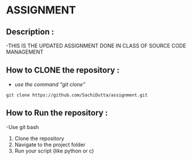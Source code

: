 # **ASSIGNMENT**

## Description :
-THIS IS THE UPDATED ASSIGNMENT DONE IN CLASS OF SOURCE CODE MANAGEMENT

## How to CLONE the repository : 
- *use the command "git clone"*
```
git clone https://github.com/SachiDutta/assignment.git
```
## How to Run the repository : 
-Use git bash 
1. Clone the repository  
2. Navigate to the project folder
3. Run your script (like python or c) 

